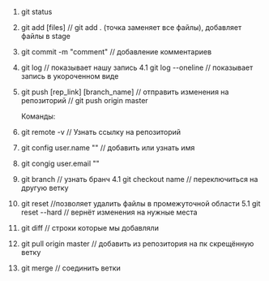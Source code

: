 1. git status
2. git add [files] // git add . (точка заменяет все файлы), добавляет файлы в stage
3. git commit -m "comment" // добавление комментариев
4. git log // показывает нашу запись
4.1 git log --oneline // показывает запись в укороченном виде
5. git push [rep_link] [branch_name] // отправить изменения на репозиторий
   // git push origin master

   Команды:
1. git remote -v // Узнать ссылку на репозиторий
2. git config user.name "" // добавить или узнать имя
3. git congig user.email ""
4. git branch // узнать бранч
4.1 git checkout name // переключиться на другую ветку
5. git reset //позволяет удалить файлы в промежуточной области
5.1 git reset --hard // вернёт изменения на нужные места
6. git diff // строки которые мы добавляли
7. git pull origin master // добавить из репозитория на пк скрещённую ветку
8. git merge // соединить ветки
